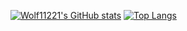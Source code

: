 [![Wolf11221's GitHub stats](https://github-readme-stats.vercel.app/api?username=Wolf11221&show_icons=true&theme=transparent)](https://github.com/anuraghazra/github-readme-stats)
[![Top Langs](https://github-readme-stats.vercel.app/api/top-langs/?username=Wolf11221&layout=compact&theme=transparent)](https://github.com/anuraghazra/github-readme-stats)
